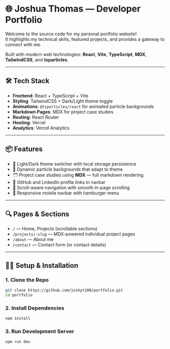 # 🌐 Joshua Thomas — Developer Portfolio

Welcome to the source code for my personal portfolio website!  
It highlights my technical skills, featured projects, and provides a gateway to connect with me.

Built with modern web technologies: **React**, **Vite**, **TypeScript**, **MDX**, **TailwindCSS**, and **tsparticles**.

---

## 🛠 Tech Stack

- **Frontend**: React + TypeScript + Vite
- **Styling**: TailwindCSS + Dark/Light theme toggle
- **Animations**: `@tsparticles/react` for animated particle backgrounds
- **Markdown Pages**: MDX for project case studies
- **Routing**: React Router
- **Hosting**: Vercel
- **Analytics**: Vercel Analytics

---

## 📦 Features

- 🎨 Light/Dark theme switcher with local storage persistence
- 🌌 Dynamic particle backgrounds that adapt to theme
- 🗂 Project case studies using **MDX** — full markdown rendering
- 🔗 GitHub and LinkedIn profile links in navbar
- 🧠 Scroll-aware navigation with smooth in-page scrolling
- 📱 Responsive mobile navbar with hamburger menu

---

## 🔍 Pages & Sections

- `/` — Home, Projects (scrollable sections)
- `/projects/:slug` — MDX-powered individual project pages
- `/about` — About me
- `/contact` — Contact form (or contact details)

---

## 🧑‍💻 Setup & Installation

### 1. Clone the Repo

```bash
git clone https://github.com/joshyt100/portfolio.git
cd portfolio
```

### 2. Install Dependencies
```bash
npm install
```
### 3. Run Development Server
```bash
npm run dev
```
